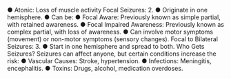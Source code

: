 ● Atonic: Loss of muscle activity
Focal Seizures:
2.
● Originate in one hemisphere.
● Can be:
● Focal Aware: Previously known as simple partial, with retained
awareness.
● Focal Impaired Awareness: Previously known as complex partial,
with loss of awareness.
● Can involve motor symptoms (movement) or non-motor symptoms (sensory
changes).
Focal to Bilateral Seizures:
3.
● Start in one hemisphere and spread to both.
Who Gets Seizures?
Seizures can affect anyone, but certain conditions increase the risk:
● Vascular Causes: Stroke, hypertension.
● Infections: Meningitis, encephalitis.
● Toxins: Drugs, alcohol, medication overdoses.